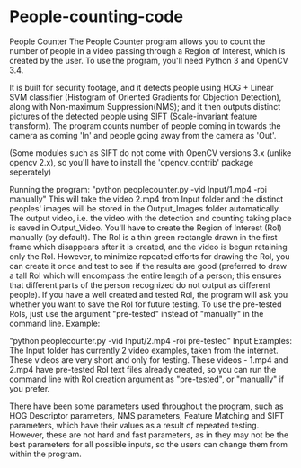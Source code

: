# People-counting-code

People Counter
The People Counter program allows you to count the number of people in a video passing through a Region of Interest, which is created by the user. To use the program, you'll need Python 3 and OpenCV 3.4.

It is built for security footage, and it detects people using HOG + Linear SVM classifier (Histogram of Oriented Gradients for Objection Detection), along with Non-maximum Suppression(NMS); and it then outputs distinct pictures of the detected people using SIFT (Scale-invariant feature transform). The program counts number of people coming in towards the camera as coming 'In' and people going away from the camera as 'Out'.

(Some modules such as SIFT do not come with OpenCV versions 3.x (unlike opencv 2.x), so you'll have to install the 'opencv_contrib' package seperately)

Running the program:
"python peoplecounter.py -vid Input/1.mp4 -roi manually"
This will take the video 2.mp4 from Input folder and the distinct peoples' images will be stored in the Output_Images folder automatically. The output video, i.e. the video with the detection and counting taking place is saved in Output_Video. You'll have to create the Region of Interest (RoI) manually (by default). The RoI is a thin green rectangle drawn in the first frame which disappears after it is created, and the video is begun retaining only the RoI. However, to minimize repeated efforts for drawing the RoI, you can create it once and test to see if the results are good (preferred to draw a tall RoI which will encompass the entire length of a person; this ensures that different parts of the person recognized do not output as different people). If you have a well created and tested RoI, the program will ask you whether you want to save the RoI for future testing. To use the pre-tested RoIs, just use the argument "pre-tested" instead of "manually" in the command line. Example:

"python peoplecounter.py -vid Input/2.mp4 -roi pre-tested"
Input Examples:
The Input folder has currently 2 video examples, taken from the internet. These videos are very short and only for testing. These videos - 1.mp4 and 2.mp4 have pre-tested RoI text files already created, so you can run the command line with RoI creation argument as "pre-tested", or "manually" if you prefer.

There have been some parameters used throughout the program, such as HOG Descriptor parameters, NMS parameters, Feature Matching and SIFT parameters, which have their values as a result of repeated testing. However, these are not hard and fast parameters, as in they may not be the best parameters for all possible inputs, so the users can change them from within the program.
